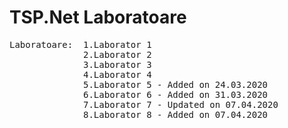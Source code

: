 # TSP.Net Laboratoare
<pre>
Laboratoare:  1.Laborator 1
              2.Laborator 2
              3.Laborator 3
              4.Laborator 4
              5.Laborator 5 - Added on 24.03.2020
              6.Laborator 6 - Added on 31.03.2020
              7.Laborator 7 - Updated on 07.04.2020
              8.Laborator 8 - Added on 07.04.2020
</pre>          
